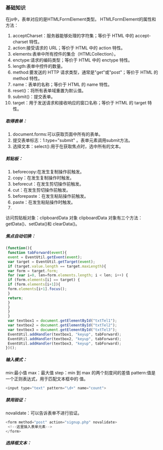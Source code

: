 ### 基础知识
在js中，表单对应的是HTMLFormElement类型。
HTMLFormElement的属性和方法：
1. acceptCharset：服务器能够处理的字符集；等价于 HTML 中的 accept-charset 特性。
2. action:接受请求的 URL；等价于 HTML 中的 action 特性。
3. elements:表单中所有控件的集合（HTMLCollection）。
4. enctype:请求的编码类型；等价于 HTML 中的 enctype 特性。
5. length:表单中控件的数量。
6. method:要发送的 HTTP 请求类型，通常是"get"或"post"；等价于 HTML 的 method 特性。
7. name：表单的名称；等价于 HTML 的 name 特性。
8. reset()：将所有表单域重置为默认值。
9. submit()：提交表单。
10. target：用于发送请求和接收响应的窗口名称；等价于 HTML 的 target 特性。

##### 取得表单：
1. document.forms:可以获取页面中所有的表单。
2. 提交表单标志：1.type="submit" 。表单元素调用submit方法。
3. 选择文本：select():用于在获取焦点时，选中所有的文本。
##### 剪贴板：
1. beforecopy:在发生复制操作前触发。
2. copy：在发生复制操作时触发。
3. beforecut：在发生剪切操作前触发。
4. cut：在发生剪切操作前触发。
5. beforepaste：在发生粘贴操作前触发。
6. paste：在发生粘贴操作时触发。
7. 
访问剪贴板对象：clipboardData 对象
clipboardData 对象有三个方法：getData()、setData()和 clearData()。

##### 焦点自动切换：
```js
(function(){ 
 function tabForward(event){ 
 event = EventUtil.getEvent(event); 
 var target = EventUtil.getTarget(event); 
 if (target.value.length == target.maxLength){ 
 var form = target.form; 
 for (var i=0, len=form.elements.length; i < len; i++) { 
 if (form.elements[i] == target) { 
 if (form.elements[i+1]){ 
 form.elements[i+1].focus(); 
 } 
 return; 
 } 
 } 
 } 
 } 
 var textbox1 = document.getElementById("txtTel1"); 
 var textbox2 = document.getElementById("txtTel2"); 
 var textbox3 = document.getElementById("txtTel3"); 
 EventUtil.addHandler(textbox1, "keyup", tabForward); 
 EventUtil.addHandler(textbox2, "keyup", tabForward); 
 EventUtil.addHandler(textbox3, "keyup", tabForward); 
})();
```
##### 输入模式：
min:最小值
max：最大值
step：min 到 max 的两个刻度间的差值
pattern:值是一个正则表达式，用于匹配文本框中的
值。
```js
<input type="text" pattern="\d+" name="count">
```
##### 禁用验证：
novalidate：可以告诉表单不进行验证。
```js
<form method="post" action="signup.php" novalidate> 
 <!--这里插入表单元素--> 
</form>

```
##### 选择框文本：

